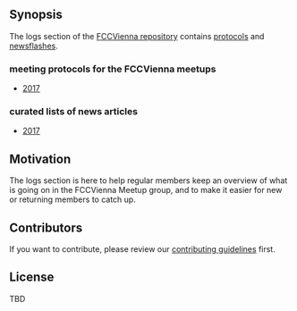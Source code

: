 ## Synopsis

The logs section of the [FCCVienna repository](https://github.com/FCCVienna/FCCVienna) contains [protocols](meeting-protocols-for-the-fccvienna-meetups) and [newsflashes](#curated-list-of-news-articles).

### meeting protocols for the FCCVienna meetups
  - [2017](meetup-protocols-2017.md)

### curated lists of news articles
  - [2017](newsflashes-2017.md)

## Motivation

The logs section is here to help regular members keep an overview of what is going on in the FCCVienna Meetup group, and to make it easier for new or returning members to catch up. 

## Contributors

If you want to contribute, please review our [contributing guidelines](/CONTRIBUTING) first.

## License

TBD
